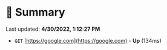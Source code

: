 # 📖 Summary
Last updated: **4/30/2022, 1:12:27 PM**

- `GET` [https://google.com](https://google.com) - **Up** (134ms)
